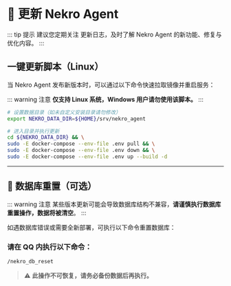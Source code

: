 # 🔄 更新 Nekro Agent

::: tip 提示
建议您定期关注 更新日志，及时了解 Nekro Agent 的新功能、修复与优化内容。
:::

## 一键更新脚本（Linux）

当 Nekro Agent 发布新版本时，可以通过以下命令快速拉取镜像并重启服务：

::: warning 注意
**仅支持 Linux 系统，Windows 用户请勿使用该脚本。**
:::

```bash
# 设置数据目录（如未自定义安装目录请勿修改）
export NEKRO_DATA_DIR=${HOME}/srv/nekro_agent

# 进入目录并执行更新
cd ${NEKRO_DATA_DIR} && \
sudo -E docker-compose --env-file .env pull && \
sudo -E docker-compose --env-file .env down && \
sudo -E docker-compose --env-file .env up --build -d
```

---

## 🧹 数据库重置（可选）

::: warning 注意
某些版本更新可能会导致数据库结构不兼容，**请谨慎执行数据库重置操作，数据将被清空**。
:::

如遇数据库错误或需要全新部署，可执行以下命令重置数据库：

### 请在 QQ 内执行以下命令：

```bash 
/nekro_db_reset
```

> ⚠️ **此操作不可恢复，请务必备份数据后再执行。**